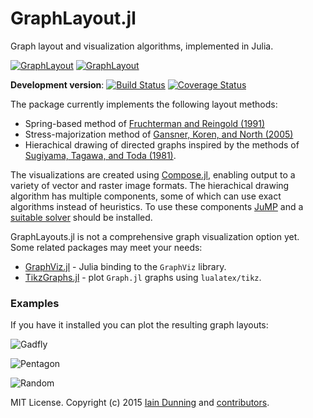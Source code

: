 # GraphLayout.jl

Graph layout and visualization algorithms, implemented in Julia.

[![GraphLayout](http://pkg.julialang.org/badges/GraphLayout_0.3.svg)](http://pkg.julialang.org/?pkg=GraphLayout&ver=0.3)
[![GraphLayout](http://pkg.julialang.org/badges/GraphLayout_0.4.svg)](http://pkg.julialang.org/?pkg=GraphLayout&ver=0.4)

**Development version**: 
[![Build Status](https://travis-ci.org/IainNZ/GraphLayout.jl.svg)](https://travis-ci.org/IainNZ/GraphLayout.jl)
[![Coverage Status](https://img.shields.io/coveralls/IainNZ/GraphLayout.jl.svg)](https://coveralls.io/r/IainNZ/GraphLayout.jl)


The package currently implements the following layout methods:

* Spring-based method of [Fruchterman and Reingold (1991)](https://scholar.google.com/scholar?q=Graph+Drawing+by+Force+Directed+Placement)
* Stress-majorization method of [Gansner, Koren, and North (2005)](https://scholar.google.com/scholar?hl=en&q=Graph+Drawing+by+Stress+Majorization)
* Hierachical drawing of directed graphs inspired by the methods of [Sugiyama, Tagawa, and Toda (1981)](https://scholar.google.com/scholar?q=Methods+for+visual+understanding+of+hierarchical+system+structures).

The visualizations are created using [Compose.jl](https://github.com/dcjones/Compose.jl), enabling output to a variety of vector and raster image formats. The hierachical drawing algorithm has multiple components, some of which can use exact algorithms instead of heuristics. To use these components [JuMP](https://github.com/JuliaOpt/JuMP.jl) and a [suitable solver](http://juliaopt.org) should be installed.

GraphLayouts.jl is not a comprehensive graph visualization option yet. Some related packages may meet your needs:
* [GraphViz.jl](https://github.com/Keno/GraphViz.jl) - Julia binding to the `GraphViz` library.
* [TikzGraphs.jl](https://github.com/sisl/TikzGraphs.jl) - plot `Graph.jl` graphs using `lualatex/tikz`.

### Examples

If you have it installed you can plot the resulting graph layouts:

![Gadfly](https://rawgit.com/IainNZ/GraphLayout.jl/master/example/gadfly.svg)

![Pentagon](https://rawgit.com/IainNZ/GraphLayout.jl/master/test/pentagon.svg)

![Random](https://rawgit.com/IainNZ/GraphLayout.jl/master/test/random.svg)

MIT License. Copyright (c) 2015 [Iain Dunning](http://iaindunning.com) and [contributors](https://github.com/IainNZ/GraphLayout.jl/graphs/contributors).

